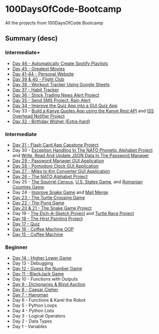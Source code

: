 # 100DaysOfCode-Bootcamp
All the projects from 100DaysOfCode Bootcamp

## Summary (desc)
### Intermediate+
* [Day 46 - Automatically Create Spotify Playlists](https://github.com/adrianurdar/100DaysOfCode-Bootcamp/tree/main/Day-046)
* [Day 45 - Greatest Movies](https://github.com/adrianurdar/100DaysOfCode-Bootcamp/tree/main/Day-045)
* [Day 41-44 - Personal Website](https://adiurdar.com)
* [Day 39 & 40 - Flight Club](https://github.com/adrianurdar/100DaysOfCode-Bootcamp/tree/main/Day-039-040)
* [Day 38 - Workout Tracker Using Google Sheets](https://github.com/adrianurdar/100DaysOfCode-Bootcamp/tree/main/Day-038)
* [Day 37 - Habit Tracker](https://github.com/adrianurdar/100DaysOfCode-Bootcamp/tree/main/Day-037)
* [Day 36 - Stock Trading News Alert Project](https://github.com/adrianurdar/100DaysOfCode-Bootcamp/tree/main/Day-036)
* [Day 35 - Send SMS Project: Rain Alert](https://github.com/adrianurdar/100DaysOfCode-Bootcamp/tree/main/Day-035)
* [Day 34 - Improve the Quiz App into a GUI Quiz App](https://github.com/adrianurdar/100DaysOfCode-Bootcamp/tree/main/Day-034)
* Day 33 - [Build a Kanye Quotes App using the Kanye Rest API](https://github.com/adrianurdar/100DaysOfCode-Bootcamp/tree/main/Day-033/Kanye-Quotes-App) and [ISS Overhead Notifier Project](https://github.com/adrianurdar/100DaysOfCode-Bootcamp/tree/main/Day-033/ISS-Overhead-Notifier-Project)
* [Day 32 - Birthday Wisher (Extra-hard)](https://github.com/adrianurdar/100DaysOfCode-Bootcamp/tree/main/Day-032)

### Intermediate
* [Day 31 - Flash Card App Capstone Project](https://github.com/adrianurdar/100DaysOfCode-Bootcamp/tree/main/Day-031)
* Day 30 - [Exception Handling In The NATO Phonetic Alphabet Project](https://github.com/adrianurdar/100DaysOfCode-Bootcamp/tree/main/Day-030/Exception-Handling-In-The-NATO-Phonetic-Alphabet-Project) and [Write, Read And Update JSON Data In The Password Manager](https://github.com/adrianurdar/100DaysOfCode-Bootcamp/tree/main/Day-030/Write-Read-And-Update-JSON-Data-In-The-Password-Manager)
* [Day 29 - Password Manager GUI Application](https://github.com/adrianurdar/100DaysOfCode-Bootcamp/tree/main/Day-029)
* [Day 28 - Pomodoro Clock GUI Application](https://github.com/adrianurdar/100DaysOfCode-Bootcamp/tree/main/Day-028)
* [Day 27 - Miles to Km Converter GUI Application](https://github.com/adrianurdar/100DaysOfCode-Bootcamp/tree/main/Day-027)
* [Day 26 - The NATO Alphabet Project](https://github.com/adrianurdar/100DaysOfCode-Bootcamp/tree/main/Day-026)
* Day 25 - [The Squirrel Census](https://github.com/adrianurdar/100DaysOfCode-Bootcamp/tree/main/Day-025/Squirrel-Census), [U.S. States Game](https://github.com/adrianurdar/100DaysOfCode-Bootcamp/tree/main/Day-025/US-States-Game), and [Romanian Counties Game](https://github.com/adrianurdar/100DaysOfCode-Bootcamp/tree/main/Day-025/Romanian-Counties-Game)
* Day 24 - [Improve Snake Game](https://github.com/adrianurdar/100DaysOfCode-Bootcamp/tree/main/Day-024/Snake) and [Mail Merge](https://github.com/adrianurdar/100DaysOfCode-Bootcamp/tree/main/Day-024/Mail-Merge)
* [Day 23 - The Turtle Crossing Game](https://github.com/adrianurdar/100DaysOfCode-Bootcamp/tree/main/Day-023)
* [Day 22 - The Pong Game](https://github.com/adrianurdar/100DaysOfCode-Bootcamp/tree/main/Day-022)
* [Day 20 & 21 - The Snake Game Project](https://github.com/adrianurdar/100DaysOfCode-Bootcamp/tree/main/Day-020-021/)
* Day 19 - [The Etch-A-Sketch Project](https://github.com/adrianurdar/100DaysOfCode-Bootcamp/tree/main/Day-019/Etch-A-Sketch) and [Turtle Race Project](https://github.com/adrianurdar/100DaysOfCode-Bootcamp/tree/main/Day-019/Turtle-Race)
* [Day 18 - The Hirst Painting Project](https://github.com/adrianurdar/100DaysOfCode-Bootcamp/tree/main/Day-018)
* [Day 17 - Quiz](https://github.com/adrianurdar/100DaysOfCode-Bootcamp/tree/main/Day-017)
* [Day 16 - Coffee Machine OOP](https://github.com/adrianurdar/100DaysOfCode-Bootcamp/tree/main/Day-016)
* [Day 15 - Coffee Machine](https://github.com/adrianurdar/100DaysOfCode-Bootcamp/tree/main/Day-015)

### Beginner
* [Day 14 - Higher Lower Game](https://github.com/adrianurdar/100DaysOfCode-Bootcamp/tree/main/Day-014)
* Day 13 - Debugging
* [Day 12 - Guess the Number Game](https://github.com/adrianurdar/100DaysOfCode-Bootcamp/blob/main/Day-012/guess-the-number.py)
* [Day 11 - BlackJack Game](https://github.com/adrianurdar/100DaysOfCode-Bootcamp/blob/main/Day-011/blackjack-project.py)
* Day 10 - Functions with Outputs
* [Day 9 - Dictionaries & Blind Auction](https://github.com/adrianurdar/100DaysOfCode-Bootcamp/tree/main/Day-009)
* [Day 8 - Caesar Cipher](https://github.com/adrianurdar/100DaysOfCode-Bootcamp/tree/main/Day-008)
* [Day 7 - Hangman](https://github.com/adrianurdar/100DaysOfCode-Bootcamp/tree/main/Day-007)
* Day 6 - Functions & Karel the Robot
* Day 5 - Python Loops
* Day 4 - Python Lists
* Day 3 - Logical Operators
* Day 2 - Data Types
* Day 1 - Variables
